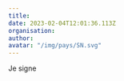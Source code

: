 ```yaml
---
title: 
date: 2023-02-04T12:01:36.113Z
organisation: 
author: 
avatar: "/img/pays/SN.svg"
---
```


Je signe